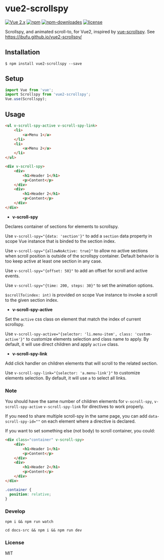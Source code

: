 # vue2-scrollspy

[![Vue 2.x](https://img.shields.io/badge/Vue-2.x-brightgreen.svg)](https://vuejs.org/v2/guide/)
[![npm](https://img.shields.io/npm/v/vue2-scrollspy.svg)](https://www.npmjs.com/package/vue2-scrollspy)
[![npm-downloades](https://img.shields.io/npm/dm/vue2-scrollspy.svg)](https://www.npmjs.com/package/vue2-scrollspy)
[![license](https://img.shields.io/github/license/mashape/apistatus.svg)](https://github.com/ibufu/vue2-scrollspy/blob/master/LICENSE)

Scrollspy, and animated scroll-to, for Vue2, inspired by [vue-scrollspy](https://github.com/kvdmolen/vue-scrollspy).
See https://ibufu.github.io/vue2-scrollspy/

## Installation

```
$ npm install vue2-scrollspy --save
```

## Setup

```js
import Vue from 'vue';
import Scrollspy from 'vue2-scrollspy';
Vue.use(Scrollspy);
```

## Usage

```html
<ul v-scroll-spy-active v-scroll-spy-link>
    <li>
        <a>Menu 1</a>
    </li>
    <li>
        <a>Menu 2</a>
    </li>
</ul>

<div v-scroll-spy>
    <div>
        <h1>Header 1</h1>
        <p>Content</p>
    </div>
    <div>
        <h1>Header 2</h1>
        <p>Content</p>
    </div>
</div>
```

- **v-scroll-spy**

Declares container of sections for elements to scrollspy.

Use `v-scroll-spy="{data: 'section'}"` to add a `section` data property in scope Vue instance that is binded to the 
section index.

Use `v-scroll-spy="{allowNoActive: true}"` to allow no active sections when scroll position is outside of the scrollspy 
container. Default behavior is too keep active at least one section in any case.

Use `v-scroll-spy="{offset: 50}"` to add an offset for scroll and active events.

Use `v-scroll-spy="{time: 200, steps: 30}"` to set the animation options.

`$scrollTo(index: int)` is provided on scope Vue instance to invoke a scroll to the given section index.

- **v-scroll-spy-active**

Set the `active` css class on element that match the index of current scrollspy.

Use `v-scroll-spy-active="{selector: 'li.menu-item', class: 'custom-active'}"` to customize elements selection and class 
name to apply. By default, it will use direct children and apply `active` class.

- **v-scroll-spy-link**

Add click handler on children elements that will scroll to the related section.

Use `v-scroll-spy-link="{selector: 'a.menu-link'}"` to customize elements selection. By default, it will use `a` to
select all links.  

### Note

You should have the same number of children elements for `v-scroll-spy`, `v-scroll-spy-active` `v-scroll-spy-link` for 
directives to work properly.

If you need to share multiple scroll-spy in the same page, you can add `data-scroll-spy-id=""` on each element where a 
directive is declared.

If you want to set something else (not body) to scroll container, you could:
```html
<div class="container" v-scroll-spy>
    <div>
        <h1>Header 1</h1>
        <p>Content</p>
    </div>
    <div>
        <h1>Header 2</h1>
        <p>Content</p>
    </div>
</div>
```
```css
.container {
  position: relative;
}
```

### Develop
```shell
npm i && npm run watch 
```
```shell
cd docs-src && npm i && npm run dev
```


### License
MIT
